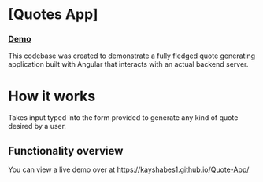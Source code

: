# [Quotes App]



### [Demo](https://kayshabes1.github.io/Quote-App/)&nbsp;&nbsp;&nbsp;&nbsp;



This codebase was created to demonstrate a fully fledged quote generating application built with Angular that interacts with an actual backend server.


# How it works

Takes input typed into the form provided to generate any kind of quote desired by a user.

## Functionality overview

You can view a live demo over at https://kayshabes1.github.io/Quote-App/
